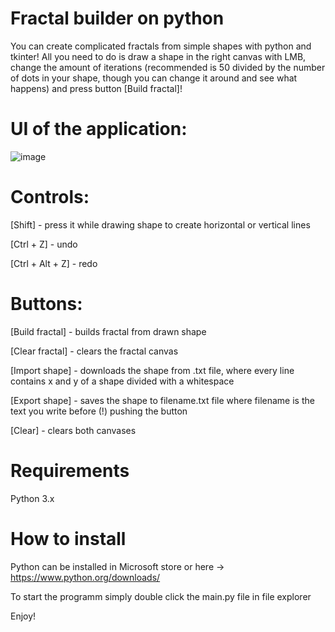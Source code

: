 # Fractal builder on python

You can create complicated fractals from simple shapes with python and tkinter! All you need to do is draw a shape in the right canvas with LMB, 
change the amount of iterations (recommended is 50 divided by the number of dots in your shape, though you can change it around and see what happens) 
and press button [Build fractal]!

# UI of the application:
![image](https://user-images.githubusercontent.com/67521698/185200256-e26bcf7c-bf3a-41c5-b093-9d12bfb2124d.png)

# Controls:

[Shift] - press it while drawing shape to create horizontal or vertical lines

[Ctrl + Z] - undo

[Ctrl + Alt + Z] - redo


# Buttons:

[Build fractal] - builds fractal from drawn shape

[Clear fractal] - clears the fractal canvas

[Import shape] - downloads the shape from .txt file, where every line contains x and y of a shape divided with a whitespace

[Export shape] - saves the shape to filename.txt file where filename is the text you write before (!) pushing the button 

[Clear] - clears both canvases

# Requirements

Python 3.x

# How to install

Python can be installed in Microsoft store or here -> https://www.python.org/downloads/

To start the programm simply double click the main.py file in file explorer

Enjoy!
